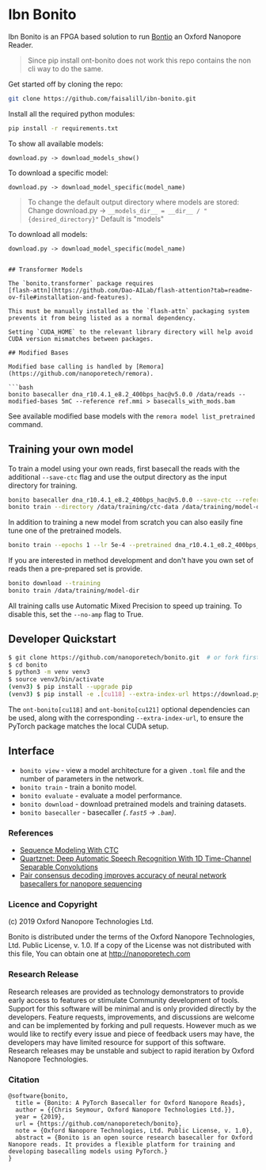 # Ibn Bonito

Ibn Bonito is an FPGA based solution to run [Bontio](https://github.com/nanoporetech/bonito) an Oxford Nanopore Reader.

> Since pip install ont-bonito does not work this repo contains the non cli way to do the same.

Get started off by cloning the repo:

```bash
git clone https://github.com/faisalill/ibn-bonito.git 
```

Install all the required python modules:

```bash
pip install -r requirements.txt
```

To show all available models:

```
download.py -> download_models_show()
```

To download a specific model:

```
download.py -> download_model_specific(model_name)
```

> To change the default output directory where models are stored:
> Change
> download.py -> `__models_dir__ = __dir__ / "{desired_directory}"`
> Default is "models"

To download all models:

```
download.py -> download_model_specific(model_name)
```

```

## Transformer Models

The `bonito.transformer` package requires
[flash-attn](https://github.com/Dao-AILab/flash-attention?tab=readme-ov-file#installation-and-features).

This must be manually installed as the `flash-attn` packaging system prevents it from being listed as a normal dependency.

Setting `CUDA_HOME` to the relevant library directory will help avoid CUDA version mismatches between packages.

## Modified Bases

Modified base calling is handled by [Remora](https://github.com/nanoporetech/remora).

```bash
bonito basecaller dna_r10.4.1_e8.2_400bps_hac@v5.0.0 /data/reads --modified-bases 5mC --reference ref.mmi > basecalls_with_mods.bam
```

See available modified base models with the ``remora model list_pretrained`` command.

## Training your own model

To train a model using your own reads, first basecall the reads with the additional `--save-ctc` flag and use the output directory as the input directory for training.

```bash
bonito basecaller dna_r10.4.1_e8.2_400bps_hac@v5.0.0 --save-ctc --reference reference.mmi /data/reads > /data/training/ctc-data/basecalls.sam
bonito train --directory /data/training/ctc-data /data/training/model-dir
```

In addition to training a new model from scratch you can also easily fine tune one of the pretrained models.

```bash
bonito train --epochs 1 --lr 5e-4 --pretrained dna_r10.4.1_e8.2_400bps_hac@v5.0.0 --directory /data/training/ctc-data /data/training/fine-tuned-model
```

If you are interested in method development and don't have you own set of reads then a pre-prepared set is provide.

```bash
bonito download --training
bonito train /data/training/model-dir
```

All training calls use Automatic Mixed Precision to speed up training. To disable this, set the `--no-amp` flag to True.

## Developer Quickstart

```bash
$ git clone https://github.com/nanoporetech/bonito.git  # or fork first and clone that
$ cd bonito
$ python3 -m venv venv3
$ source venv3/bin/activate
(venv3) $ pip install --upgrade pip
(venv3) $ pip install -e .[cu118] --extra-index-url https://download.pytorch.org/whl/cu118
```

The `ont-bonito[cu118]` and `ont-bonito[cu121]` optional dependencies can be used, along
with the corresponding `--extra-index-url`, to ensure the PyTorch package matches the
local CUDA setup.

## Interface

- `bonito view` - view a model architecture for a given `.toml` file and the number of parameters in the network.
- `bonito train` - train a bonito model.
- `bonito evaluate` - evaluate a model performance.
- `bonito download` - download pretrained models and training datasets.
- `bonito basecaller` - basecaller *(`.fast5` -> `.bam`)*.

### References

- [Sequence Modeling With CTC](https://distill.pub/2017/ctc/)
- [Quartznet: Deep Automatic Speech Recognition With 1D Time-Channel Separable Convolutions](https://arxiv.org/pdf/1910.10261.pdf)
- [Pair consensus decoding improves accuracy of neural network basecallers for nanopore sequencing](https://www.biorxiv.org/content/10.1101/2020.02.25.956771v1.full.pdf)

### Licence and Copyright

(c) 2019 Oxford Nanopore Technologies Ltd.

Bonito is distributed under the terms of the Oxford Nanopore
Technologies, Ltd.  Public License, v. 1.0.  If a copy of the License
was not distributed with this file, You can obtain one at
<http://nanoporetech.com>

### Research Release

Research releases are provided as technology demonstrators to provide early access to features or stimulate Community development of tools. Support for this software will be minimal and is only provided directly by the developers. Feature requests, improvements, and discussions are welcome and can be implemented by forking and pull requests. However much as we would like to rectify every issue and piece of feedback users may have, the developers may have limited resource for support of this software. Research releases may be unstable and subject to rapid iteration by Oxford Nanopore Technologies.

### Citation

```
@software{bonito,
  title = {Bonito: A PyTorch Basecaller for Oxford Nanopore Reads},
  author = {{Chris Seymour, Oxford Nanopore Technologies Ltd.}},
  year = {2019},
  url = {https://github.com/nanoporetech/bonito},
  note = {Oxford Nanopore Technologies, Ltd. Public License, v. 1.0},
  abstract = {Bonito is an open source research basecaller for Oxford Nanopore reads. It provides a flexible platform for training and developing basecalling models using PyTorch.}
}
```
